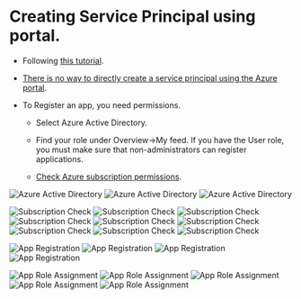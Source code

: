 # Creating Service Principal using portal.

- Following [this tutorial](https://learn.microsoft.com/en-us/azure/active-directory/develop/howto-create-service-principal-portal). 

- [There is no way to directly create a service principal using the Azure portal](https://learn.microsoft.com/en-us/azure/active-directory/develop/howto-create-service-principal-portal#app-registration-app-objects-and-service-principals).

- To Register an app, you need permissions.
  - Select Azure Active Directory.

  - Find your role under Overview->My feed. If you have the User role, you must make sure that non-administrators can register applications.


  
  - [Check Azure subscription permissions](https://learn.microsoft.com/en-us/azure/active-directory/develop/howto-create-service-principal-portal#check-azure-subscription-permissions). 
  

![Azure Active Directory](./images/20Aad10.jpg)
![Azure Active Directory](./images/20Aad20.jpg)
![Azure Active Directory](./images/20Aad30.jpg)

![Subscription Check](./images/30SubscriptionCheck10.jpg)
![Subscription Check](./images/30SubscriptionCheck20.jpg)
![Subscription Check](./images/30SubscriptionCheck30.jpg)
![Subscription Check](./images/30SubscriptionCheck40.jpg)
![Subscription Check](./images/30SubscriptionCheck50.jpg)
![Subscription Check](./images/30SubscriptionCheck60.jpg)
![Subscription Check](./images/30SubscriptionCheck70.jpg)
![Subscription Check](./images/30SubscriptionCheck80.jpg)
![Subscription Check](./images/30SubscriptionCheck90.jpg)

![App Registration](./images/40AppRegistration10.jpg)
![App Registration](./images/40AppRegistration20.jpg)
![App Registration](./images/40AppRegistration30.jpg)
![App Registration](./images/40AppRegistration40.jpg)

![App Role Assignment](./images/50AppRoleAssignment10.jpg.jpg)
![App Role Assignment](./images/50AppRoleAssignment20.jpg.jpg)
![App Role Assignment](./images/50AppRoleAssignment30.jpg.jpg)
![App Role Assignment](./images/50AppRoleAssignment40.jpg.jpg)
![App Role Assignment](./images/50AppRoleAssignment50.jpg.jpg)



